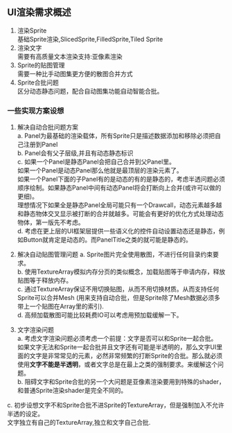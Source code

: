 ## UI渲染需求概述
   1. 渲染Sprite  
   基础Sprite渲染,SlicedSprite,FilledSprite,Tiled Sprite
   2. 渲染文字  
   需要有高质量文本渲染支持:亚像素渲染
   3. Sprite的贴图管理  
     需要一种比手动图集更方便的散图合并方式
   4. Sprite合批问题  
    区分动态静态问题，配合自动图集功能自动智能合批。


### 一些实现方案设想
  1. 解决自动合批问题方案  
    a. Panel为最基础的渲染载体，所有Sprite只是描述数据添加和移除必须把自己注册到Panel  
    b. Panel会有父子层级,并且有动态静态标识  
    c.  如果一个Panel是静态Panel会把自己合并到父Panel里。    
        如果一个Panel是动态Panel那么他就是最顶层的渲染元素了。    
        如果一个Panel下面的子Panel有的是动态的有的是静态的，考虑半透问题必须顺序绘制。如果静态Panel中间有动态Panel将会打断向上合并(或许可以做的更细)。  
       理想情况下如果全是静态Panel全局可能只有一个Drawcall，动态元素越多越和静态物体交叉显示被打断的合并就越多。可能会有更好的优化方式处理动态物体，第一版先不考虑。  
   d. 考虑在更上层的UI框架层提供一些语义化的控件自动设置动态还是静态，例如Button就肯定是动态的。而PanelTitle之类的就可能是静态的。

  2. 解决自动贴图管理问题
   a. Sprite图片完全使用散图，不进行任何目录约束要求。  
   b. 使用TextureArray模拟内存分页的类似概念，加载贴图等于申请内存，释放贴图等于释放内存。  
   c. 通过TextureArray保证不用切换贴图，从而不用切换材质。从而支持任何Sprite可以合并Mesh (用来支持自动合批，但是Sprite除了Mesh数据必须多带上一个贴图在Array里的索引).  
   d. 高频加载散图可能比较耗费IO可以考虑用预加载缓解一下。  

 3. 文字渲染问题  
  a. 考虑文字渲染问题必须考虑一个前提：文字是否可以和Sprite一起合批。  
  如果文字无法和Sprite一起合批并且文字还有可能是半透明的，那么文字UI里面的文字是非常常见的元素，必然非常频繁的打断Sprite的合批。那么就必须使用<b>文字不能是半透明</b>，或者文字总是在最上之类的强制要求。来缓解这个问题。  
  b. 阻碍文字和Sprite合批的另一个大问题是亚像素渲染要用到特殊的shader，和普通Sprite渲染shader是完全不同的。

  c. 初步设想文字不和Sprite合批不进Sprite的TextureArray，但是强制加入不允许半透的设定。  
    文字独立有自己的TextureArray,独立和文字自己合批.

